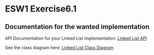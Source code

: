 # ESW1 Exercise6.1

## Documentation for the wanted implementation
API Documentation for your Linked List implementation: [Linked List API](https://ihavn.github.io/ESW1-LinkedList/_linked_list_8h.html)

See the class diagram here: [Linked List Class Diagram](/docs/Linked_list.svg)
